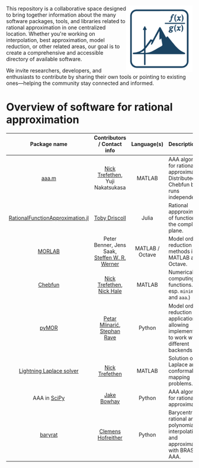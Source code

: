<img src="logo.png" width=180 align="right"> This repository is a collaborative space designed to bring together information about the many software packages, tools, and libraries related to rational approximation in one centralized location. Whether you're working on interpolation, best approximation, model reduction, or other related areas, our goal is to create a comprehensive and accessible directory of available software.

We invite researchers, developers, and enthusiasts to contribute by sharing their own tools or pointing to existing ones—helping the community stay connected and informed.

# Overview of software for rational approximation

| Package name | Contributors / Contact info | Language(s) | Description | Documentation | Reference work | Citing | License | Latest update | 
|:------------:|:-----------:|:-----------:|:-----------|:-----------:|:-----------:|:-----------:|:-----------:|:-----------:|
| [aaa.m](https://github.com/chebfun/chebfun/blob/master/aaa.m) | [Nick Trefethen](https://github.com/trefethen), Yuji Nakatsukasa | MATLAB | AAA algorithm for rational approximation. Distributed with Chebfun but runs independently. | [guide](https://www.chebfun.org/docs/guide/guide04.html) | [Nakatsukasa et al.](http://epubs.siam.org/doi/10.1137/16M1106122) | [Nakatsukasa et al.](http://epubs.siam.org/doi/10.1137/16M1106122) | BSD-3 | August 2024 |
| [RationalFunctionApproximation.jl](https://github.com/complexvariables/rationalfunctionapproximation.jl/) | [Toby Driscoll](https://github.com/tobydriscoll)  | Julia | Rational appproximation of functions in the complex plane. | [yes](https://complexvariables.github.io/RationalFunctionApproximation.jl/stable/) | n/a | [see file](https://github.com/complexvariables/RationalFunctionApproximation.jl/blob/main/CITATION.cff) | MIT | April 2025 |
| [MORLAB](https://www.mpi-magdeburg.mpg.de/projects/morlab) | Peter Benner, Jens Saak, [Steffen W. R. Werner](mailto:steffen.werner@vt.edu)  | MATLAB / Octave | Model order reduction methods in MATLAB and Octave. | [yes](https://morwiki.mpi-magdeburg.mpg.de/morwiki/index.php/MORLAB) | [yes](https://doi.org/10.1007/978-3-030-72983-7_19) | [see file](https://cscproxy.mpi-magdeburg.mpg.de/mpcsc/software/morlab/6.0/CITATION.md) | BSD-2 | September 2023 |
| [Chebfun](https://chebfun.org/) | [Nick Trefethen](mailto:trefethen@seas.harvard.edu), [Nick Hale](mailto:nickhale@sun.ac.za)  | MATLAB | Numerical computing with functions. (See esp. `minimax` and `aaa`.) | [yes](https://www.chebfun.org/docs/) | [Chebfun guide](https://www.chebfun.org/docs/guide/) | [Chebfun guide](https://www.chebfun.org/docs/guide/) | BSD-3 | April 2025 |
| [pyMOR](https://pymor.org) | [Petar Mlinarić](https://github.com/pmli), [Stephan Rave](https://github.com/sdrave)  | Python | Model order reduction applications allowing implementations to work with different backends.| [yes](https://docs.pymor.org/) | [Milk et al.](https://epubs.siam.org/doi/10.1137/15M1026614) | [Milk et al.](https://epubs.siam.org/doi/10.1137/15M1026614)  | BSD-2 | December 2024 |
| [Lightning Laplace solver](https://people.maths.ox.ac.uk/trefethen/lightning.html) | [Nick Trefethen](mailto:trefethen@seas.harvard.edu) | MATLAB | Solution of Laplace and conformal mapping problems. | no | [Gopal and Trefethen](https://epubs.siam.org/doi/10.1137/19M125947X) | [Gopal and Trefethen](https://epubs.siam.org/doi/10.1137/19M125947X) | n/a | March 2020 |
| AAA in [SciPy](https://scipy.org) | [Jake Bowhay](https://github.com/j-bowhay) | Python | AAA algorithm for rational approximation. | [yes](https://docs.scipy.org/doc/scipy/reference/generated/scipy.interpolate.AAA.html) | n/a | [Virtanen et al.](https://scipy.org/citing-scipy/) | BSD-3 | August 2024 | 
| [baryrat](https://github.com/c-f-h/baryrat) | [Clemens Hofreither](https://people.ricam.oeaw.ac.at/c.hofreither/) | Python | Barycentric rational and polynomial interpolation and approximation with BRASIL and AAA. | [yes](https://baryrat.readthedocs.io/) | [Hofreither](https://doi.org/10.1007/s11075-020-01042-0) | [Hofreither](https://doi.org/10.1007/s11075-020-01042-0) | BSD-2 | February 2025 |



